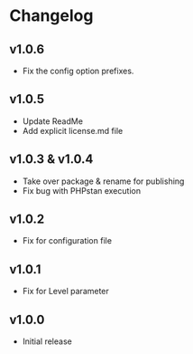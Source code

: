 # Changelog

## v1.0.6
- Fix the config option prefixes.

## v1.0.5
- Update ReadMe
- Add explicit license.md file

## v1.0.3 & v1.0.4
- Take over package & rename for publishing
- Fix bug with PHPstan execution

## v1.0.2
- Fix for configuration file

## v1.0.1
- Fix for Level parameter

## v1.0.0

- Initial release

